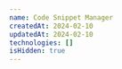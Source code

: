 ```yaml
---
name: Code Snippet Manager
createdAt: 2024-02-10
updatedAt: 2024-02-10
technologies: []
isHidden: true
---
```


